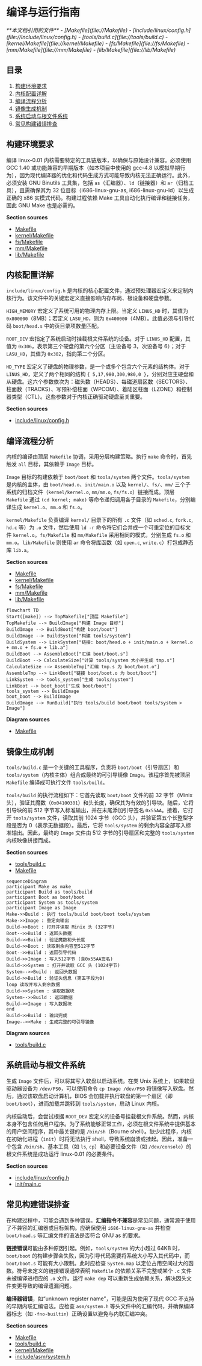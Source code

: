 # 编译与运行指南

<cite>
**本文档引用的文件**
- [Makefile](file://Makefile)
- [include/linux/config.h](file://include/linux/config.h)
- [tools/build.c](file://tools/build.c)
- [kernel/Makefile](file://kernel/Makefile)
- [fs/Makefile](file://fs/Makefile)
- [mm/Makefile](file://mm/Makefile)
- [lib/Makefile](file://lib/Makefile)
</cite>

## 目录
1. [构建环境要求](#构建环境要求)
2. [内核配置详解](#内核配置详解)
3. [编译流程分析](#编译流程分析)
4. [镜像生成机制](#镜像生成机制)
5. [系统启动与根文件系统](#系统启动与根文件系统)
6. [常见构建错误排查](#常见构建错误排查)

## 构建环境要求

编译 linux-0.01 内核需要特定的工具链版本，以确保与原始设计兼容。必须使用 GCC 1.40 或功能兼容的早期版本（如本项目中使用的 gcc-4.8 以模拟早期行为），因为现代编译器的优化和代码生成方式可能导致内核无法正确运行。此外，必须安装 GNU Binutils 工具集，包括 `as`（汇编器）、`ld`（链接器）和 `ar`（归档工具），且需确保其为 32 位目标（i686-linux-gnu-as, i686-linux-gnu-ld）以生成正确的 x86 实模式代码。构建过程依赖 Make 工具自动化执行编译和链接任务，因此 GNU Make 也是必需的。

**Section sources**
- [Makefile](file://Makefile#L1-L96)
- [kernel/Makefile](file://kernel/Makefile#L1-L91)
- [fs/Makefile](file://fs/Makefile#L1-L96)
- [mm/Makefile](file://mm/Makefile#L1-L38)
- [lib/Makefile](file://lib/Makefile#L1-L45)

## 内核配置详解

`include/linux/config.h` 是内核的核心配置文件，通过预处理器宏定义来定制内核行为。该文件中的关键宏定义直接影响内存布局、根设备和硬盘参数。

`HIGH_MEMORY` 宏定义了系统可用的物理内存上限。当定义 `LINUS_HD` 时，其值为 `0x800000`（8MB）；若定义 `LASU_HD`，则为 `0x400000`（4MB）。此值必须与引导代码 `boot/head.s` 中的页目录项数量匹配。

`ROOT_DEV` 宏指定了系统启动时挂载根文件系统的设备。对于 `LINUS_HD` 配置，其值为 `0x306`，表示第三个硬盘的第六个分区（主设备号 3，次设备号 6）；对于 `LASU_HD`，其值为 `0x302`，指向第二个分区。

`HD_TYPE` 宏定义了硬盘的物理参数，是一个或多个包含六个元素的结构体。对于 `LINUS_HD`，定义了两个相同的结构 `{ 5,17,980,300,980,0 }`，分别对应主硬盘和从硬盘。这六个参数依次为：磁头数（HEADS）、每磁道扇区数（SECTORS）、柱面数（TRACKS）、写预补偿柱面（WPCOM）、着陆区柱面（LZONE）和控制器类型（CTL）。这些参数对于内核正确驱动硬盘至关重要。

**Section sources**
- [include/linux/config.h](file://include/linux/config.h#L1-L54)

## 编译流程分析

内核的编译由顶层 `Makefile` 协调，采用分层构建策略。执行 `make` 命令时，首先触发 `all` 目标，其依赖于 `Image` 目标。

`Image` 目标的构建依赖于 `boot/boot` 和 `tools/system` 两个文件。`tools/system` 是内核的主体，由 `boot/head.o`、`init/main.o` 以及 `kernel/`、`fs/`、`mm/` 三个子系统的归档文件（`kernel/kernel.o`, `mm/mm.o`, `fs/fs.o`）链接而成。顶层 `Makefile` 通过 `(cd kernel; make)` 等命令递归调用各子目录的 `Makefile`，分别编译生成 `kernel.o`、`mm.o` 和 `fs.o`。

`kernel/Makefile` 负责编译 `kernel/` 目录下的所有 `.c` 文件（如 `sched.c`, `fork.c`, `hd.c` 等）为 `.o` 文件，然后使用 `ld -r` 命令将它们合并成一个可重定位的目标文件 `kernel.o`。`fs/Makefile` 和 `mm/Makefile` 采用相同的模式，分别生成 `fs.o` 和 `mm.o`。`lib/Makefile` 则使用 `ar` 命令将库函数（如 `open.c`, `write.c`）打包成静态库 `lib.a`。

**Section sources**
- [Makefile](file://Makefile#L1-L96)
- [kernel/Makefile](file://kernel/Makefile#L1-L91)
- [fs/Makefile](file://fs/Makefile#L1-L96)
- [mm/Makefile](file://mm/Makefile#L1-L38)
- [lib/Makefile](file://lib/Makefile#L1-L45)

```mermaid
flowchart TD
Start([make]) --> TopMakefile["顶层 Makefile"]
TopMakefile --> BuildImage["构建 Image 目标"]
BuildImage --> BuildBoot["构建 boot/boot"]
BuildImage --> BuildSystem["构建 tools/system"]
BuildSystem --> LinkSystem["链接: boot/head.o + init/main.o + kernel.o + mm.o + fs.o + lib.a"]
BuildBoot --> AssembleBoot["汇编 boot/boot.s"]
BuildBoot --> CalculateSize["计算 tools/system 大小并生成 tmp.s"]
CalculateSize --> AssembleTmp["汇编 tmp.s 为 boot/boot.o"]
AssembleTmp --> LinkBoot["链接 boot/boot.o 为 boot/boot"]
LinkSystem --> tools_system["生成 tools/system"]
LinkBoot --> boot_boot["生成 boot/boot"]
tools_system --> BuildImage
boot_boot --> BuildImage
BuildImage --> RunBuild["执行 tools/build boot/boot tools/system > Image"]
```

**Diagram sources**
- [Makefile](file://Makefile#L1-L96)

## 镜像生成机制

`tools/build.c` 是一个关键的工具程序，负责将 `boot/boot`（引导扇区）和 `tools/system`（内核主体）组合成最终的可引导镜像 `Image`。该程序首先被顶层 `Makefile` 编译成可执行文件 `tools/build`。

`tools/build` 的执行流程如下：它首先读取 `boot/boot` 文件的前 32 字节（Minix 头），验证其魔数（`0x04100301`）和头长度，确保其为有效的引导块。随后，它将引导块的前 512 字节写入标准输出，并在末尾添加引导签名 `0x55AA`。接着，它打开 `tools/system` 文件，读取其前 1024 字节（GCC 头），并验证第五个长整型字段是否为 0（表示无数据段）。最后，它将 `tools/system` 的剩余内容全部写入标准输出。因此，最终的 `Image` 文件由 512 字节的引导扇区和完整的 `tools/system` 内核映像拼接而成。

**Section sources**
- [tools/build.c](file://tools/build.c#L1-L68)
- [Makefile](file://Makefile#L1-L96)

```mermaid
sequenceDiagram
participant Make as make
participant Build as tools/build
participant Boot as boot/boot
participant System as tools/system
participant Image as Image
Make->>Build : 执行 tools/build boot/boot tools/system
Make->>Image : 重定向输出
Build->>Boot : 打开并读取 Minix 头 (32字节)
Boot-->>Build : 返回头数据
Build->>Build : 验证魔数和头长度
Build->>Boot : 读取剩余内容至512字节
Boot-->>Build : 返回引导代码
Build->>Image : 写入512字节 (含0x55AA签名)
Build->>System : 打开并读取 GCC 头 (1024字节)
System-->>Build : 返回头数据
Build->>Build : 验证头信息 (第五字段为0)
loop 读取并写入剩余数据
Build->>System : 读取数据块
System-->>Build : 返回数据
Build->>Image : 写入数据块
end
Build->>Build : 输出完成
Image-->>Make : 生成完整的可引导镜像
```

**Diagram sources**
- [tools/build.c](file://tools/build.c#L1-L68)

## 系统启动与根文件系统

生成 `Image` 文件后，可以将其写入软盘以启动系统。在类 Unix 系统上，如果软盘驱动器设备为 `/dev/PS0`，可以使用命令 `cp Image /dev/PS0` 将镜像写入软盘。然后，通过该软盘启动计算机，BIOS 会加载并执行软盘的第一个扇区（即 `boot/boot`），进而加载并跳转到 `tools/system`，启动 Linux 内核。

内核启动后，会尝试根据 `ROOT_DEV` 宏定义的设备号挂载根文件系统。然而，内核本身不包含任何用户程序。为了系统能够正常工作，必须在根文件系统中提供基本的用户空间程序，其中最关键的是 `/bin/sh`（Bourne shell）。缺少此程序，内核在初始化进程（`init`）时将无法执行 shell，导致系统崩溃或挂起。因此，准备一个包含 `/bin/sh`、基本工具（如 `ls`, `cp`）和必要设备文件（如 `/dev/console`）的根文件系统是成功运行 linux-0.01 的必要条件。

**Section sources**
- [include/linux/config.h](file://include/linux/config.h#L1-L54)
- [init/main.c](file://init/main.c)

## 常见构建错误排查

在构建过程中，可能会遇到多种错误。**汇编指令不兼容**是常见问题，通常源于使用了不兼容的汇编器或目标架构。应确保使用 `i686-linux-gnu-as` 并检查 `boot/head.s` 等汇编文件的语法是否符合 GNU as 的要求。

**链接错误**可能由多种原因引起。例如，`tools/system` 的大小超过 64KB 时，`boot/boot` 的构建步骤会失败，因为引导代码需要将系统大小写入其代码中，而 `boot/boot.s` 可能有大小限制。此时应检查 `System.map` 以定位占用空间过大的函数。符号未定义的链接错误通常表明 `Makefile` 的依赖关系不完整或某个 `.c` 文件未被编译进相应的 `.o` 文件。运行 `make dep` 可以重新生成依赖关系，解决因头文件变更导致的编译遗漏问题。

**编译器错误**，如“unknown register name”，可能是因为使用了现代 GCC 不支持的早期内联汇编语法。应检查 `asm/system.h` 等头文件中的汇编代码，并确保编译器标志（如 `-fno-builtin`）正确设置以避免与内联汇编冲突。

**Section sources**
- [Makefile](file://Makefile#L1-L96)
- [tools/build.c](file://tools/build.c#L1-L68)
- [kernel/Makefile](file://kernel/Makefile#L1-L91)
- [include/asm/system.h](file://include/asm/system.h)